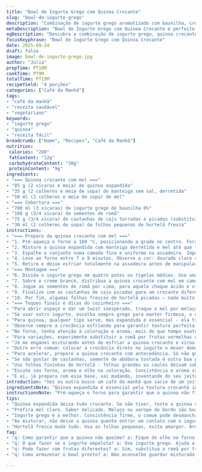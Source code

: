 ```yaml
---
title: "Bowl de Iogurte Grego com Quinoa Crocante"
slug: "bowl-de-iogurte-grego"
description: "Combinação de iogurte grego aromatizado com baunilha, crocância de quinoa estourada adoçada com mel, textura fresca da romã e o toque herbal da hortelã. Sem glúten, sem ovos, vegetariano. Um café da manhã ou brunch para quem quer energia e sabor na medida certa, repetindo sabores e experimentando crocâncias contrastantes."
metaDescription: "Bowl de Iogurte Grego com Quinoa Crocante é perfeito para um café da manhã cheio de energia e sabor"
ogDescription: "Descubra a combinação de iogurte grego, quinoa crocante e romã neste bowl vibrante e nutritivo"
focusKeyphrase: "Bowl de Iogurte Grego com Quinoa Crocante"
date: 2025-09-24
draft: false
image: bowl-de-iogurte-grego.jpg
author: "Julia"
prepTime: PT10M
cookTime: PT9M
totalTime: PT19M
recipeYield: "4 porções"
categories: ["Café da Manhã"]
tags:
- "café da manhã"
- "receita saudável"
- "vegetariano"
keywords:
- "iogurte grego"
- "quinoa"
- "receita fácil"
breadcrumb: ["Home", "Recipes", "Café da Manhã"]
nutrition: 
 calories: "280"
 fatContent: "12g"
 carbohydrateContent: "30g"
 proteinContent: "9g"
ingredients:
- "=== Quinoa crocante com mel ==="
- "85 g (2 xícaras e meia) de quinoa expandida"
- "35 g (2 colheres e meia de sopa) de manteiga sem sal, derretida"
- "50 ml (3 colheres e meia de sopa) de mel"
- "=== Cobertura ==="
- "700 ml (3 xícaras) de iogurte grego de baunilha 0%"
- "160 g (3/4 xícara) de sementes de romã"
- "75 g (3/4 xícara) de castanhas de caju torradas e picadas (substituindo pistache)"
- "30 ml (2 colheres de sopa) de folhas pequenas de hortelã fresca"
instructions:
- "=== Preparo da quinoa crocante com mel ==="
- "1. Pré-aqueça o forno a 160 °C, posicionando a grade no centro. Forre uma assadeira média com papel manteiga ou tapete de silicone - evita grudar e facilita a limpeza."
- "2. Misture a quinoa expandida com manteiga derretida e mel até que todos os grãos estejam bem envolvidos - a manteiga ajuda a ‘colar’ o mel na quinoa sem que exagere na doçura."
- "3. Espalhe o conjunto numa camada fina e uniforme na assadeira. Importante: não deixe o mix amontoado. O calor precisa circular para dourar por igual."
- "4. Leve ao forno entre 7 a 9 minutos. Observe a cor: dourado claro começando a aparecer, principalmente nas pontas da quinoa. Mexa na metade do tempo para evitar queimado. O aroma vai liberar um cheiro de mel tostado, sinal clássico que está quase no ponto."
- "5. Retire e deixe esfriar totalmente na assadeira antes de manipular. O processo de resfriamento ajuda a crocância a firmar – nem pensar em mexer quente, desmancha tudo."
- "=== Montagem ==="
- "6. Divida o iogurte grego em quatro potes ou tigelas médias. Use uma colher para espalhar criando uma base uniforme, chão molhado para a crocância."
- "7. Sobre o creme branco, distribua a quinoa crocante com mel em camada generosa. O contraste quente-frio funciona aqui: quente no preparo, frio na degustação, textura mole com crocante firme, é jogo de sensações que muda a boca."
- "8. Jogue as sementes de romã por cima, para aquele choque ácido e visual vibrante. Gosto fresco, quase estourando ao mastigar, equilibra a doçura suave da crocância."
- "9. Finalize com as castanhas de caju picadas para um crocante diferente, mais amanteigado, menos agressivo que pistache."
- "10. Por fim, algumas folhas frescas de hortelã picadas – nada muito grande nem amassado demais para não amargar. A planta traz frescor herbal, leve toque perfumado, liberando aroma vibrante na hora da primeira colherada."
- "=== Toques finais e dicas do cozinheiro ==="
- "Para abrir espaço e dar um twist inesperado, troque o mel por melaço ou xarope de bordo, fica mais profundo, menos doce, adiciona cor acastanhada."
- "Se usar outro iogurte, escolha sempre grego para manter firmeza, o comum pode afundar com a crocância."
- "Para quinoa, qualquer tipo serve, mas expandida é essencial - ela traz crocância imediata. Se só tiver crua, torre rápida numa frigideira, mexendo sempre para não queimar."
- "Observe sempre a crocância esfriando para garantir textura perfeita; umidade no ar pode comprometer, então se armazenar, use pote hermético."
- "No forno, tenha atenção à coloração e aroma, mais do que tempo exato. Quase dourado, quase mel tostado, aroma doce, sinais para tirar."
- "Para variações, experimente substituir a romã por frutas vermelhas da estação ou até kiwi picado, o ácido fresco é a alma do prato."
- "Já me enganei misturando antes de esfriar a quinoa crocante e virou uma papa grudenta. Aprende rápido a importância da espera."
- "Outro erro comum: colocar a crocância direto no iogurte e mexer demais. Perde a textura e vira mingau - por isso, coloque por cima, pouco antes de servir."
- "Para acelerar, prepare a quinoa crocante com antecedência. Só não guarde por muito tempo, pode perder crocância."
- "Se não gostar de castanhas, semente de abóbora tostada é outra boa pedida, traz textura e sabor terroso."
- "Uso folhas fininhas de hortelã - folhas grandes ou caules deixam sabor amargo."
- "Escute seu forno, aroma e olho na coloração. Consistência e aroma são mais confiáveis do que o relógio. É um café da manhã que sai do óbvio sem complicação."
- "E aí, já prepara com essa base, vai mudando, inventando do seu jeito."
introduction: "Vez ou outra busco um café da manhã que sacie de um jeito diferente. Iogurte grego com mel e frutas? Muito comum. Mas adicionar quinoa crocante virou minha descoberta. O mel em contato com o calor do forno transforma a quinoa em um crocante dourado que é irresistível. Não só o sabor, mas a combinação das texturas: o cremoso grego, o crocante adocicado, os estalos cítricos da romã e o frescor final da hortelã fazem toda a diferença. Bem fácil, rápido e sem estresse - mas com aquela cara de receita que você quer repetir e inventar variações no fim de semana."
ingredientsNote: "Quinoa expandida é essencial pela textura crocante instantânea, mas se você usa quinoa normal, uma rápida torra na frigideira resolve. A manteiga ajuda o mel a aderir e evita que fique muito pegajoso, equilibrando a textura final. Romã deve estar bem fresca para estourar na boca. Substituir pistaches por castanhas de caju traz aroma mais amanteigado e é mais barato. Hortelã fresca e fininha mantém o frescor e evita o amargor. Se preferir outro adoçante no lugar do mel, o melaço dá um toque mais profundo e cor mais escura. Use iogurte grego para manter firmeza e frescor, caso contrário vira papa."
instructionsNote: "Pré-aqueça o forno para garantir que a quinoa não fique cozida demais, só dourada. Espalhe a mistura em camada fina para não ficar empapada. Mexer na metade do tempo evita queimado e sobra textura crocante por igual. O aroma de mel tostado no ar é seu sinal de atenção, fique de olho para não passar do ponto. Espere esfriar para endurecer e evitar mistura mole com o iogurte. Use camadas sobre o iogurte, não misture tudo antes, evita perder textura. Combine sempre crocância, ácido e frescor para equilibrar sabores e texturas no prato. Versatilidade é a língua-chave aqui, variações são sempre bem-vindas."
tips:
- "Quinoa expandida deixa tudo crocante. Se não tiver, toste a quinoa comum na frigideira. Lembre de mexer sempre ou vai queimar..."
- "Prefira mel claro. Sabor delicado. Melaço ou xarope de bordo são boas alternativas. Menos doce. A cor muda. Investigue o que combina com você."
- "Iogurte grego é o melhor. Consistência firme, o comum pode desmanchar tudo. Atenção na textura, não deixe tudo mole. A crocância é fundamental."
- "Ao misturar, não deixe a quinoa quente entrar em contato com o iogurte. Espera esfriar antes. Previne a papa. Respeite a camada."
- "Hortelã fresca muda tudo. Usa as folhas pequenas, evita amargor. Aroma vibrante ao morder, traz refrescância. Funciona sempre. Teste e ajuste."
faq:
- "q: Como garantir que a quinoa não queime? a: Fique de olho no forno, o cheiro de mel tostado é seu sinal. Mexa na metade do tempo."
- "q: O que fazer se o iogurte empelota? a: Use iogurte grego. Ajuda a manter textura e estrutura. Variação na mistura é essencial."
- "q: Pode fazer com frutas diferentes? a: Sim, substitua a romã por frutas da estação. Frutos vermelhos dão acidez. Teste kiwi também."
- "q: Como armazenar o bowl pronto? a: Não aconselho guardar misturado. Crocância se perde. Separa as partes antes de armazenar. Assim dura."

---
```

